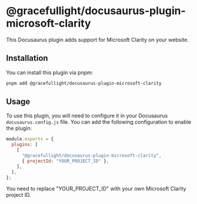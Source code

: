 # @gracefullight/docusaurus-plugin-microsoft-clarity

This Docusaurus plugin adds support for Microsoft Clarity on your website.

## Installation

You can install this plugin via pnpm:

```bash
pnpm add @gracefullight/docusaurus-plugin-microsoft-clarity
```

## Usage

To use this plugin, you will need to configure it in your Docusaurus `docusaurus.config.js` file. You can add the following configuration to enable the plugin:

```js docusaurus.config.js
module.exports = {
  plugins: [
    [
      "@gracefullight/docusaurus-plugin-microsoft-clarity",
      { projectId: "YOUR_PROJECT_ID" },
    ],
  ],
};
```

You need to replace "YOUR_PROJECT_ID" with your own Microsoft Clarity project ID.
